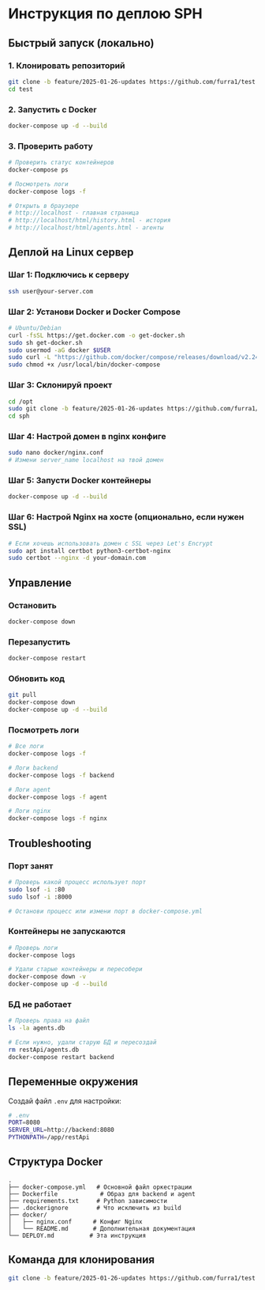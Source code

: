 # Инструкция по деплою SPH

## Быстрый запуск (локально)

### 1. Клонировать репозиторий
```bash
git clone -b feature/2025-01-26-updates https://github.com/furra1/test.git
cd test
```

### 2. Запустить с Docker
```bash
docker-compose up -d --build
```

### 3. Проверить работу
```bash
# Проверить статус контейнеров
docker-compose ps

# Посмотреть логи
docker-compose logs -f

# Открыть в браузере
# http://localhost - главная страница
# http://localhost/html/history.html - история
# http://localhost/html/agents.html - агенты
```

## Деплой на Linux сервер

### Шаг 1: Подключись к серверу
```bash
ssh user@your-server.com
```

### Шаг 2: Установи Docker и Docker Compose
```bash
# Ubuntu/Debian
curl -fsSL https://get.docker.com -o get-docker.sh
sudo sh get-docker.sh
sudo usermod -aG docker $USER
sudo curl -L "https://github.com/docker/compose/releases/download/v2.24.0/docker-compose-$(uname -s)-$(uname -m)" -o /usr/local/bin/docker-compose
sudo chmod +x /usr/local/bin/docker-compose
```

### Шаг 3: Склонируй проект
```bash
cd /opt
sudo git clone -b feature/2025-01-26-updates https://github.com/furra1/test.git sph
cd sph
```

### Шаг 4: Настрой домен в nginx конфиге
```bash
sudo nano docker/nginx.conf
# Измени server_name localhost на твой домен
```

### Шаг 5: Запусти Docker контейнеры
```bash
docker-compose up -d --build
```

### Шаг 6: Настрой Nginx на хосте (опционально, если нужен SSL)
```bash
# Если хочешь использовать домен с SSL через Let's Encrypt
sudo apt install certbot python3-certbot-nginx
sudo certbot --nginx -d your-domain.com
```

## Управление

### Остановить
```bash
docker-compose down
```

### Перезапустить
```bash
docker-compose restart
```

### Обновить код
```bash
git pull
docker-compose down
docker-compose up -d --build
```

### Посмотреть логи
```bash
# Все логи
docker-compose logs -f

# Логи backend
docker-compose logs -f backend

# Логи agent
docker-compose logs -f agent

# Логи nginx
docker-compose logs -f nginx
```

## Troubleshooting

### Порт занят
```bash
# Проверь какой процесс использует порт
sudo lsof -i :80
sudo lsof -i :8000

# Останови процесс или измени порт в docker-compose.yml
```

### Контейнеры не запускаются
```bash
# Проверь логи
docker-compose logs

# Удали старые контейнеры и пересобери
docker-compose down -v
docker-compose up -d --build
```

### БД не работает
```bash
# Проверь права на файл
ls -la agents.db

# Если нужно, удали старую БД и пересоздай
rm restApi/agents.db
docker-compose restart backend
```

## Переменные окружения

Создай файл `.env` для настройки:
```bash
# .env
PORT=8080
SERVER_URL=http://backend:8080
PYTHONPATH=/app/restApi
```

## Структура Docker

```
.
├── docker-compose.yml   # Основной файл оркестрации
├── Dockerfile            # Образ для backend и agent
├── requirements.txt     # Python зависимости
├── .dockerignore        # Что исключить из build
├── docker/
│   ├── nginx.conf      # Конфиг Nginx
│   └── README.md       # Дополнительная документация
└── DEPLOY.md          # Эта инструкция
```

## Команда для клонирования

```bash
git clone -b feature/2025-01-26-updates https://github.com/furra1/test.git
```

